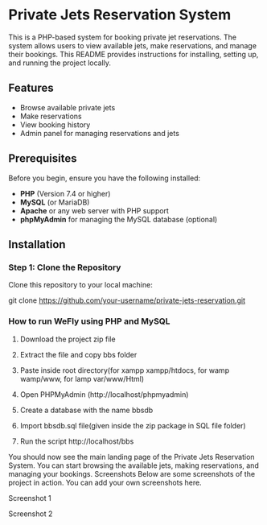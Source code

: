 # Private Jets Reservation System

This is a PHP-based system for booking private jet reservations. The system allows users to view available jets, make reservations, and manage their bookings. This README provides instructions for installing, setting up, and running the project locally.

## Features

- Browse available private jets
- Make reservations
- View booking history
- Admin panel for managing reservations and jets

## Prerequisites

Before you begin, ensure you have the following installed:

- **PHP** (Version 7.4 or higher)
- **MySQL** (or MariaDB)
- **Apache** or any web server with PHP support
- **phpMyAdmin** for managing the MySQL database (optional)

## Installation

### Step 1: Clone the Repository

Clone this repository to your local machine:

git clone https://github.com/your-username/private-jets-reservation.git


### How to run WeFly using PHP and MySQL
1. Download the project zip file

2. Extract the file and copy bbs folder

3. Paste inside root directory(for xampp xampp/htdocs, for wamp wamp/www, for lamp var/www/Html)

4. Open PHPMyAdmin (http://localhost/phpmyadmin)

5. Create a database with the name  bbsdb

6. Import bbsdb.sql file(given inside the zip package in SQL file folder)

7. Run the script http://localhost/bbs

You should now see the main landing page of the Private Jets Reservation System.
You can start browsing the available jets, making reservations, and managing your bookings.
Screenshots
Below are some screenshots of the project in action. You can add your own screenshots here.

Screenshot 1

Screenshot 2

